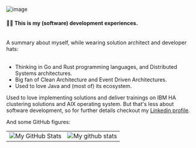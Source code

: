 ![image](https://user-images.githubusercontent.com/14140226/180615188-b9b71a08-4aab-4727-b323-0c5cc81823ad.png)




####  🙋‍♂️  This is my (software) development experiences.

<br/>
A summary about myself, while wearing solution architect and developer hats:
<br/><br/>

- Thinking in Go and Rust programming languages, and Distributed Systems architectures.
- Big fan of Clean Architecture and Event Driven Architectures.
- Used to love Java and (most of) its ecosystem.

Used to love implementing solutions and deliver trainings on IBM HA clustering solutions and AIX operating system. But that's less about software development, so for further details checkout my [Linkedin profile](https://www.linkedin.com/in/marius-ileana/).

And some GitHub figures:
<br/>

<div align="center">

|       |      |
| ----: | :--- |
| <img align="center" src="https://github-readme-streak-stats.herokuapp.com/?user=dxps&theme=vue-dark&hide_border=true&date_format=M%20j%5B%2C%20Y%5D" alt="My GitHub Stats" />  | <img align="center" src="https://github-readme-stats.vercel.app/api?username=dxps&show_icons=true&include_all_commits=true&theme=vue-dark&hide_border=true" alt="My github stats" /> |

</div>

<!--
**dxps/dxps** is a ✨ _special_ ✨ repository because its `README.md` (this file) appears on your GitHub profile.

Here are some ideas to get you started:

- 🔭 I’m currently working on ...
- 🌱 I’m currently learning ...
- 👯 I’m looking to collaborate on ...
- 🤔 I’m looking for help with ...
- 💬 Ask me about ...
- 📫 How to reach me: ...
- 😄 Pronouns: ...
- ⚡ Fun fact: ...
-->
